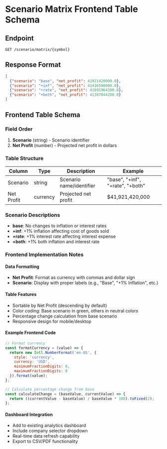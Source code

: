 # Scenario Matrix Frontend Table Schema

## Endpoint
`GET /scenario/matrix/{symbol}`

## Response Format
```json
[
  {"scenario": "base", "net_profit": 41921420000.0},
  {"scenario": "+inf", "net_profit": 41416500000.0},
  {"scenario": "+rate", "net_profit": 41891964200.0},
  {"scenario": "+both", "net_profit": 41387044200.0}
]
```

## Frontend Table Schema

### Field Order
1. **Scenario** (string) - Scenario identifier
2. **Net Profit** (number) - Projected net profit in dollars

### Table Structure
| Column | Type | Description | Example |
|--------|------|-------------|---------|
| Scenario | string | Scenario name/identifier | "base", "+inf", "+rate", "+both" |
| Net Profit | currency | Projected net profit | $41,921,420,000 |

### Scenario Descriptions
- **base**: No changes to inflation or interest rates
- **+inf**: +1% inflation affecting cost of goods sold
- **+rate**: +1% interest rate affecting interest expense  
- **+both**: +1% both inflation and interest rate

### Frontend Implementation Notes

#### Data Formatting
- **Net Profit**: Format as currency with commas and dollar sign
- **Scenario**: Display with proper labels (e.g., "Base", "+1% Inflation", etc.)

#### Table Features
- Sortable by Net Profit (descending by default)
- Color coding: Base scenario in green, others in neutral colors
- Percentage change calculation from base scenario
- Responsive design for mobile/desktop

#### Example Frontend Code
```javascript
// Format currency
const formatCurrency = (value) => {
  return new Intl.NumberFormat('en-US', {
    style: 'currency',
    currency: 'USD',
    minimumFractionDigits: 0,
    maximumFractionDigits: 0
  }).format(value);
};

// Calculate percentage change from base
const calculateChange = (baseValue, currentValue) => {
  return ((currentValue - baseValue) / baseValue * 100).toFixed(2);
};
```

#### Dashboard Integration
- Add to existing analytics dashboard
- Include company selector dropdown
- Real-time data refresh capability
- Export to CSV/PDF functionality 